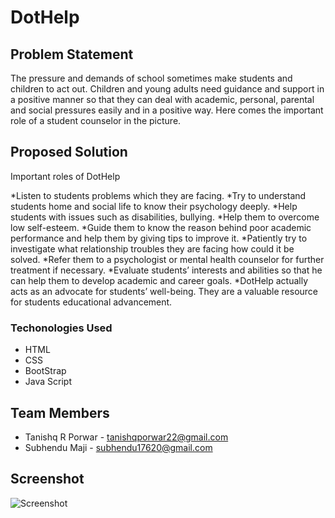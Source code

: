 # DotHelp

## Problem Statement

The pressure and demands of school sometimes make students and children to act out. Children and young adults need guidance and support in a positive manner so that they can deal with academic, personal, parental and social pressures easily and in a positive way. Here comes the important role of a student counselor in the picture.

## Proposed Solution

Important roles of DotHelp

*Listen to students problems which they are facing.
*Try to understand students home and social life to know their psychology deeply.
*Help students with issues such as disabilities, bullying.
*Help them to overcome low self-esteem.
*Guide them to know the reason behind poor academic performance and help them by giving tips to improve it.
*Patiently try to investigate what relationship troubles they are facing how could it be solved.
*Refer them to a psychologist or mental health counselor for further treatment if necessary.
*Evaluate students’ interests and abilities so that he can help them to develop academic and career goals.
*DotHelp actually acts as an advocate for students’ well-being. They are a valuable resource for students educational advancement.

### Techonologies Used

* HTML
* CSS
* BootStrap
* Java Script

## Team Members
* Tanishq R Porwar - tanishqporwar22@gmail.com
* Subhendu Maji - subhendu17620@gmail.com

## Screenshot 

![Screenshot](screenshot.png)
